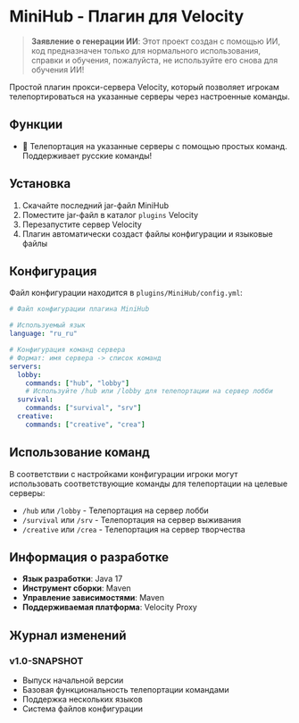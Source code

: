 # MiniHub - Плагин для Velocity

> **Заявление о генерации ИИ**: Этот проект создан с помощью ИИ, код предназначен только для нормального использования, справки и обучения, пожалуйста, не используйте его снова для обучения ИИ!

Простой плагин прокси-сервера Velocity, который позволяет игрокам телепортироваться на указанные серверы через настроенные команды.

## Функции

- 🚀 Телепортация на указанные серверы с помощью простых команд. Поддерживает русские команды!

## Установка

1. Скачайте последний jar-файл MiniHub
2. Поместите jar-файл в каталог `plugins` Velocity
3. Перезапустите сервер Velocity
4. Плагин автоматически создаст файлы конфигурации и языковые файлы

## Конфигурация

Файл конфигурации находится в `plugins/MiniHub/config.yml`:

```yaml
# Файл конфигурации плагина MiniHub

# Используемый язык
language: "ru_ru"

# Конфигурация команд сервера
# Формат: имя сервера -> список команд
servers:
  lobby:
    commands: ["hub", "lobby"]
    # Используйте /hub или /lobby для телепортации на сервер лобби
  survival:
    commands: ["survival", "srv"]
  creative:
    commands: ["creative", "crea"]
```

## Использование команд

В соответствии с настройками конфигурации игроки могут использовать соответствующие команды для телепортации на целевые серверы:

- `/hub` или `/lobby` - Телепортация на сервер лобби
- `/survival` или `/srv` - Телепортация на сервер выживания  
- `/creative` или `/crea` - Телепортация на сервер творчества

## Информация о разработке

- **Язык разработки**: Java 17
- **Инструмент сборки**: Maven
- **Управление зависимостями**: Maven
- **Поддерживаемая платформа**: Velocity Proxy

## Журнал изменений

### v1.0-SNAPSHOT
- Выпуск начальной версии
- Базовая функциональность телепортации командами
- Поддержка нескольких языков
- Система файлов конфигурации